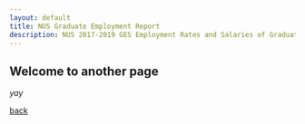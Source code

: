 ```yaml
---
layout: default
title: NUS Graduate Employment Report
description: NUS 2017-2019 GES Employment Rates and Salaries of Graduates by Bachelor Degree (Datasource: Ministry of Education, Singapore)
---
```


## Welcome to another page

_yay_

[back](./)
